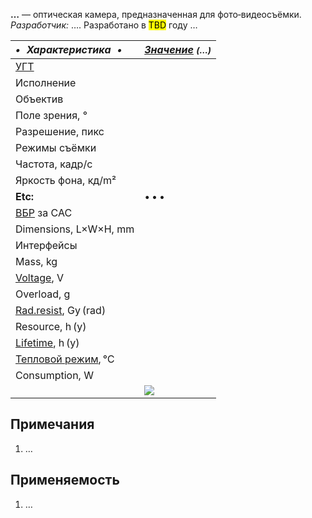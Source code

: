 **…** — оптическая камера, предназначенная для фото‑видеосъёмки.  
*Разработчик:* …. Разработано в <mark>TBD</mark> году …

<small>

|*•    Характеристика    •*|*[Значение](si.md) <small>(…)</small>*|
|:--|:--|
|[УГТ](trl.md)|   |
|Исполнение|   |
|Объектив|   |
|Поле зрения, °|   |
|Разрешение, пикс|   |
|Режимы съёмки|   |
|Частота, кадр/с|   |
|Яркость фона, кд/m²|   |
|**Etc:**|• • •|
|[ВБР](srrq.md) за САС|   |
|Dimensions, L×W×H, mm|   |
|Интерфейсы|   |
|Mass, kg|   |
|[Voltage](voltage.md), V|   |
|Overload, g|   |
|[Rad.resist](ion_rad.md), Gy (rad)|   |
|Resource, h (y)|   |
|[Lifetime](lifetime.md), h (y)|   |
|[Тепловой режим](tcs.md), ℃|   |
|Consumption, W|   |
|| [![](f/cam//_pic1_thumb.jpg)](f/cam//_pic1.jpg) |

</small>



<p style="page-break-after:always"> </p>

## Примечания
   1. …



## Применяемость
   1. …